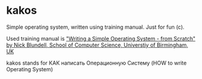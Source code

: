 # kakos
Simple operating system, written using training manual. Just for fun (c).

Used training manual is ["Writing a Simple Operating System - from Scratch" by Nick Blundell, School of Computer Science, Universtiy of Birmingham, UK](http://www.cs.bham.ac.uk/~exr/lectures/opsys/10_11/lectures/os-dev.pdf)

kakos stands for КАК написать Операционную Систему (HOW to write Operating System)
